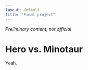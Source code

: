 ```yaml
---
layout: default
title: "Final project"
---
```


*Preliminary content, not official*

# Hero vs. Minotaur

Yeah.
